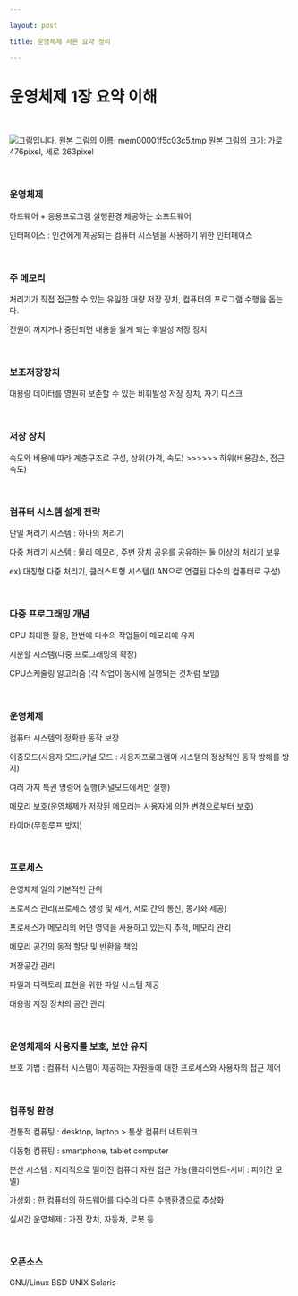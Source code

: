 ```yaml
---

layout: post

title: 운영체제 서론 요약 정리

---
```


# 운영체제 1장 요약 이해

​     


 ![그림입니다.  원본 그림의 이름: mem00001f5c03c5.tmp  원본 그림의 크기: 가로 476pixel, 세로 263pixel](file:///C:\Users\user\AppData\Local\Temp\Hnc\BinData\EMB00001f5c03c6.tmp)  

​     

### 운영체제 

하드웨어 + 응용프로그램 실행환경 제공하는 소프트웨어

인터페이스 : 인간에게 제공되는 컴퓨터 시스템을 사용하기 위한 인터페이스

​     

### 주 메모리

처리기가 직접 접근할 수 있는 유일한 대량 저장 장치, 컴퓨터의 프로그램 수행을 돕는다.

전원이 꺼지거나 중단되면 내용을 잃게 되는 휘발성 저장 장치

​     

### 보조저장장치

대용량 데이터를 영원히 보존할 수 있는 비휘발성 저장 장치, 자기 디스크

​     

### 저장 장치

속도와 비용에 따라 계층구조로 구성, 상위(가격, 속도) >>>>>> 하위(비용감소, 접근속도)

​     

### 컴퓨터 시스템 설계 전략

단일 처리기 시스템 : 하나의 처리기

다중 처리기 시스템 : 물리 메모리, 주변 장치 공유를 공유하는 둘 이상의 처리기 보유

ex) 대칭형 다중 처리기, 클러스트형 시스템(LAN으로 연결된 다수의 컴퓨터로 구성)

​     

### 다중 프로그래밍 개념

CPU 최대한 활용, 한번에 다수의 작업들이 메모리에 유지

시분할 시스템(다중 프로그래밍의 확장)

CPU스케줄링 알고리즘 (각 작업이 동시에 실행되는 것처럼 보임)

​     

### 운영체제

컴퓨터 시스템의 정확한 동작 보장

이중모드(사용자 모드/커널 모드 : 사용자프로그램이 시스템의 정상적인 동작 방해를 방지)

여러 가지 특권 명령어 실행(커널모드에서만 실행)

메모리 보호(운영체제가 저장된 메모리는 사용자에 의한 변경으로부터 보호)

타이머(무한루프 방지)

​     

### 프로세스

운영체제 일의 기본적인 단위

프로세스 관리(프로세스 생성 및 제거, 서로 간의 통신, 동기화 제공)

프로세스가 메모리의 어떤 영역을 사용하고 있는지 추적, 메모리 관리

메모리 공간의 동적 할당 및 반환을 책임

저장공간 관리

파일과 디렉토리 표현을 위한 파일 시스템 제공

대용량 저장 장치의 공간 관리

​     

### 운영체제와 사용자를 보호, 보안 유지

보호 기법 : 컴퓨터 시스템이 제공하는 자원들에 대한 프로세스와 사용자의 접근 제어

​     

### 컴퓨팅 환경

전통적 컴퓨팅 : desktop, laptop > 통상 컴퓨터 네트워크

이동형 컴퓨팅 : smartphone, tablet computer

분산 시스템 : 지리적으로 떨어진 컴퓨터 자원 접근 가능(클라이언트-서버 : 피어간 모델)

가상화 : 한 컴퓨터의 하드웨어를 다수의 다른 수행환경으로 추상화

실시간 운영체제 : 가전 장치, 자동차, 로봇 등

​     

### 오픈소스

GNU/Linux BSD UNIX Solaris

​     

